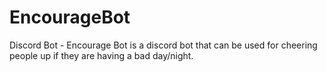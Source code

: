 # EncourageBot
Discord Bot - Encourage Bot is a discord bot that can be used for cheering people up if they are having a bad day/night.
